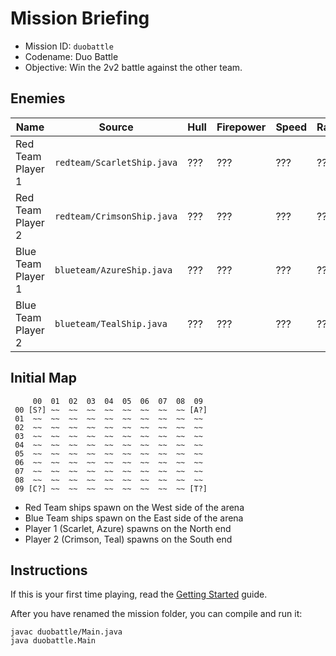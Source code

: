 # Mission Briefing

* Mission ID: `duobattle`
* Codename: Duo Battle
* Objective: Win the 2v2 battle against the other team.

## Enemies

| Name | Source | Hull | Firepower | Speed | Range |
|---|---|---|---|---|---|
| Red Team Player 1 | `redteam/ScarletShip.java` | ??? | ??? | ??? | ??? |
| Red Team Player 2 | `redteam/CrimsonShip.java` | ??? | ??? | ??? | ??? |
| Blue Team Player 1 | `blueteam/AzureShip.java` | ??? | ??? | ??? | ??? |
| Blue Team Player 2 | `blueteam/TealShip.java` | ??? | ??? | ??? | ??? |

## Initial Map

```
     00  01  02  03  04  05  06  07  08  09 
 00 [S?] ~~  ~~  ~~  ~~  ~~  ~~  ~~  ~~ [A?]
 01  ~~  ~~  ~~  ~~  ~~  ~~  ~~  ~~  ~~  ~~ 
 02  ~~  ~~  ~~  ~~  ~~  ~~  ~~  ~~  ~~  ~~ 
 03  ~~  ~~  ~~  ~~  ~~  ~~  ~~  ~~  ~~  ~~ 
 04  ~~  ~~  ~~  ~~  ~~  ~~  ~~  ~~  ~~  ~~ 
 05  ~~  ~~  ~~  ~~  ~~  ~~  ~~  ~~  ~~  ~~ 
 06  ~~  ~~  ~~  ~~  ~~  ~~  ~~  ~~  ~~  ~~ 
 07  ~~  ~~  ~~  ~~  ~~  ~~  ~~  ~~  ~~  ~~ 
 08  ~~  ~~  ~~  ~~  ~~  ~~  ~~  ~~  ~~  ~~ 
 09 [C?] ~~  ~~  ~~  ~~  ~~  ~~  ~~  ~~ [T?]
```

- Red Team ships spawn on the West side of the arena
- Blue Team ships spawn on the East side of the arena
- Player 1 (Scarlet, Azure) spawns on the North end
- Player 2 (Crimson, Teal) spawns on the South end

## Instructions

If this is your first time playing, read the [Getting Started](https://mimirhq.github.io/battleshipdocs/start) guide.

After you have renamed the mission folder, you can compile and run it:

```
javac duobattle/Main.java
java duobattle.Main
```

